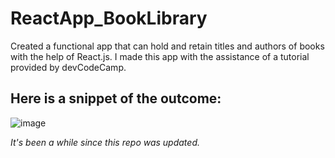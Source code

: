 # ReactApp_BookLibrary
Created a functional app that can hold and retain titles and authors of books with the help of React.js. I made this app with the assistance of a tutorial provided by devCodeCamp.

## Here is a snippet of the outcome:
![image](https://user-images.githubusercontent.com/62074841/132036359-6d48fada-d68d-4838-a054-5c635e217fce.png)


_It's been a while since this repo was updated._
